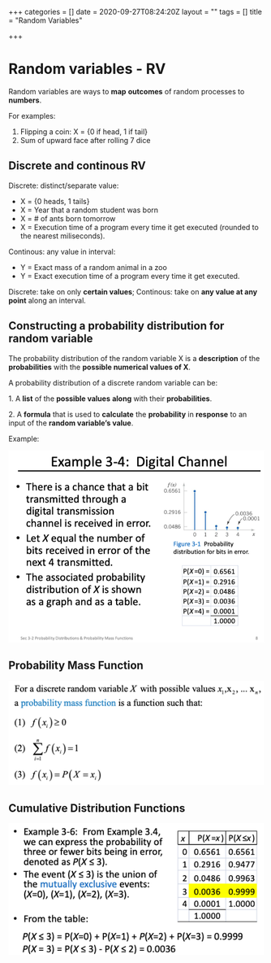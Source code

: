 +++
categories = []
date = 2020-09-27T08:24:20Z
layout = ""
tags = []
title = "Random Variables"

+++
# Random variables - RV

Random variables are ways to **map** **outcomes** of random processes to **numbers**.

For examples:

1. Flipping a coin: X = {0 if head, 1 if tail}
2. Sum of upward face after rolling 7 dice

## Discrete and continous RV

Discrete: distinct/separate value:

* X = {0 heads, 1 tails}
* X = Year that a random student was born
* X = # of ants born tomorrow
* X = Execution time of a program every time it get executed (rounded to the nearest miliseconds).

Continous: any value in interval:

* Y = Exact mass of a random animal in a zoo
* Y = Exact execution time of a program every time it get executed.

Discrete: take on only **certain values**; Continous: take on **any value at any point** along an interval.

## Constructing a probability distribution for random variable

The probability distribution of the random variable X is a **description** of the **probabilities** with the **possible numerical values of X**.

A probability distribution of a discrete random variable can be:

1\. A **list** of the **possible values** **along** with their **probabilities**.

2\. A **formula** that is used to **calculate** the **probability** in **response** to an input of the **random variable’s value**.

Example:

![](/static/uploads/screen-shot-2020-09-27-at-18-28-12.png)

## Probability Mass Function  
![](/static/uploads/screen-shot-2020-09-27-at-18-52-24.png)

## Cumulative Distribution Functions

![](/static/uploads/screen-shot-2020-09-27-at-19-05-18.png)